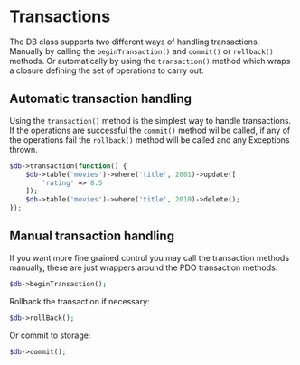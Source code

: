 # Transactions
The DB class supports two different ways of handling transactions. Manually by calling the ``beginTransaction()`` and ``commit()`` or ``rollback()`` methods. Or automatically by using the ``transaction()`` method which wraps a closure defining the set of operations to carry out. 

## Automatic transaction handling
Using the ``transaction()`` method is the simplest way to handle transactions. If the operations are successful the ``commit()`` method wil be called, if any of the operations fail the ``rollback()`` method will be called and any Exceptions thrown.
```php
$db->transaction(function() {
    $db->table('movies')->where('title', 2001)->update([
        'rating' => 8.5
    ]);
    $db->table('movies')->where('title', 2010)->delete();
});
```
## Manual transaction handling
If you want more fine grained control you may call the transaction methods manually, these are just wrappers around the PDO transaction methods.
```php
$db->beginTransaction();
```
Rollback the transaction if necessary:
```php
$db->rollBack();
```
Or commit to storage:
```php
$db->commit();
```
